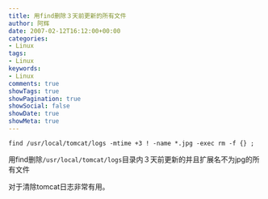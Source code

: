 ```yaml
---
title: 用find删除３天前更新的所有文件
author: 阿辉
date: 2007-02-12T16:12:00+00:00
categories:
- Linux
tags:
- Linux
keywords:
- Linux
comments: true
showTags: true
showPagination: true
showSocial: false
showDate: true
showMeta: true
---
```

`find /usr/local/tomcat/logs -mtime +3 ! -name *.jpg -exec rm -f {} ;`

用find删除`/usr/local/tomcat/logs`目录内３天前更新的并且扩展名不为jpg的所有文件

对于清除tomcat日志非常有用。
<!--more-->